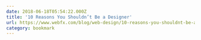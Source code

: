 ```yaml
---
date: 2018-06-18T05:54:22.000Z
title: '10 Reasons You Shouldn’t Be a Designer'
url: https://www.webfx.com/blog/web-design/10-reasons-you-shouldnt-be-a-designer/
category: bookmark
---
```

